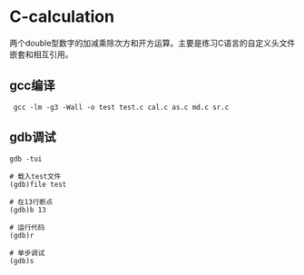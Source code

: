 # C-calculation
两个double型数字的加减乘除次方和开方运算。主要是练习C语言的自定义头文件嵌套和相互引用。


## gcc编译

```
 gcc -lm -g3 -Wall -o test test.c cal.c as.c md.c sr.c
```

## gdb调试

```
gdb -tui

# 载入test文件
(gdb)file test

# 在13行断点
(gdb)b 13

# 运行代码
(gdb)r

# 单步调试
(gdb)s

```